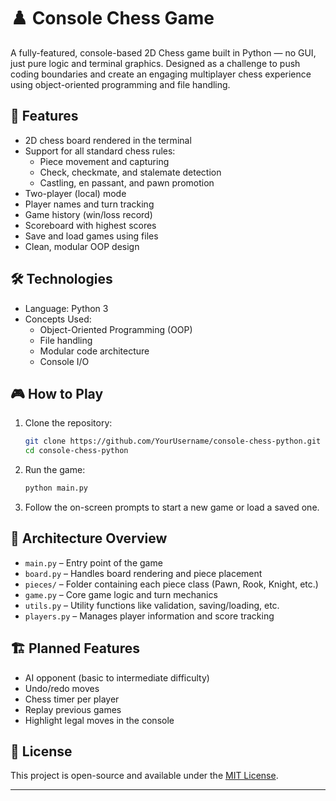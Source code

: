 # ♟️ Console Chess Game

A fully-featured, console-based 2D Chess game built in Python — no GUI, just pure logic and terminal graphics. Designed as a challenge to push coding boundaries and create an engaging multiplayer chess experience using object-oriented programming and file handling.

## 🚀 Features

- 2D chess board rendered in the terminal
- Support for all standard chess rules:
  - Piece movement and capturing
  - Check, checkmate, and stalemate detection
  - Castling, en passant, and pawn promotion
- Two-player (local) mode
- Player names and turn tracking
- Game history (win/loss record)
- Scoreboard with highest scores
- Save and load games using files
- Clean, modular OOP design

## 🛠️ Technologies

- Language: Python 3
- Concepts Used:
  - Object-Oriented Programming (OOP)
  - File handling
  - Modular code architecture
  - Console I/O

## 🎮 How to Play

1. Clone the repository:
   ```bash
   git clone https://github.com/YourUsername/console-chess-python.git
   cd console-chess-python
   ```

2. Run the game:

   ```bash
   python main.py
   ```

3. Follow the on-screen prompts to start a new game or load a saved one.

## 🧠 Architecture Overview

* `main.py` – Entry point of the game
* `board.py` – Handles board rendering and piece placement
* `pieces/` – Folder containing each piece class (Pawn, Rook, Knight, etc.)
* `game.py` – Core game logic and turn mechanics
* `utils.py` – Utility functions like validation, saving/loading, etc.
* `players.py` – Manages player information and score tracking

## 🏗️ Planned Features

* AI opponent (basic to intermediate difficulty)
* Undo/redo moves
* Chess timer per player
* Replay previous games
* Highlight legal moves in the console

## 📜 License

This project is open-source and available under the [MIT License](LICENSE).

---
